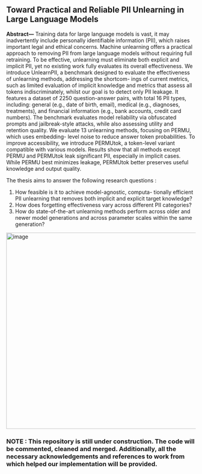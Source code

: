 ## Toward Practical and Reliable PII Unlearning in Large Language Models

**Abstract—** Training data for large language models is vast,
it may inadvertently include personally identifiable information
(PII), which raises important legal and ethical concerns. Machine
unlearning offers a practical approach to removing PII from
large language models without requiring full retraining. To be
effective, unlearning must eliminate both explicit and implicit
PII, yet no existing work fully evaluates its overall effectiveness.
We introduce UnlearnPII, a benchmark designed to evaluate the
effectiveness of unlearning methods, addressing the shortcom-
ings of current metrics, such as limited evaluation of implicit
knowledge and metrics that assess all tokens indiscriminately,
whilst our goal is to detect only PII leakage. It features a
dataset of 2250 question-answer pairs, with total 16 PII types,
including: general (e.g., date of birth, email), medical (e.g.,
diagnoses, treatments), and financial information (e.g., bank
accounts, credit card numbers). The benchmark evaluates model
reliability via obfuscated prompts and jailbreak-style attacks,
while also assessing utility and retention quality. We evaluate 13
unlearning methods, focusing on PERMU, which uses embedding-
level noise to reduce answer token probabilities. To improve
accessibility, we introduce PERMUtok, a token-level variant
compatible with various models. Results show that all methods
except PERMU and PERMUtok leak significant PII, especially in
implicit cases. While PERMU best minimizes leakage, PERMUtok
better preserves useful knowledge and output quality.



The thesis aims to answer the following research questions :


1. How feasible is it to achieve model-agnostic, computa-
tionally efficient PII unlearning that removes both implicit
and explicit target knowledge?
2. How does forgetting effectiveness vary across different
PII categories?
3. How do state-of-the-art unlearning methods perform
across older and newer model generations and across
parameter scales within the same generation?

<img width="512" height="520" alt="image" src="https://github.com/user-attachments/assets/f5327bf3-e59c-425a-bf04-94be7960638b" />



### NOTE : This repository is still under construction. The code will be commented, cleaned and merged. Additionally, all the necessary acknowledgements and references to work from which helped our implementation will be provided.


